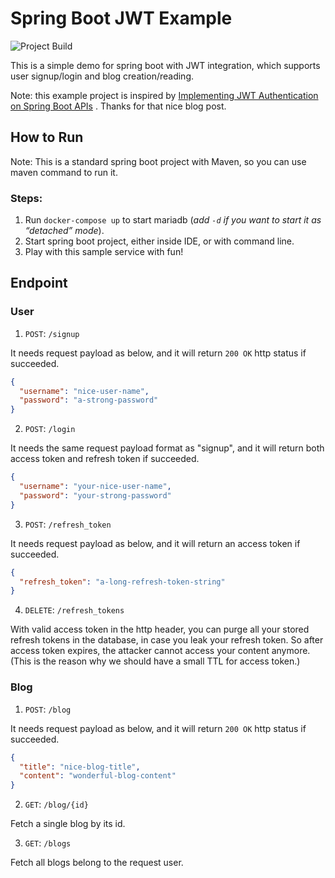 # Spring Boot JWT Example

![Project Build](https://github.com/zhouhao/spring-boot-jwt-example/workflows/Project%20Build/badge.svg)

This is a simple demo for spring boot with JWT integration, which supports user signup/login and blog creation/reading.

Note: this example project is inspired
by [Implementing JWT Authentication on Spring Boot APIs](https://auth0.com/blog/implementing-jwt-authentication-on-spring-boot/)
. Thanks for that nice blog post.

## How to Run

Note: This is a standard spring boot project with Maven, so you can use maven command to run it.

### Steps:

1. Run `docker-compose up` to start mariadb (*add `-d` if you want to start it as “detached” mode*).
2. Start spring boot project, either inside IDE, or with command line.
3. Play with this sample service with fun!

## Endpoint

### User

1. `POST`: `/signup`

It needs request payload as below, and it will return `200 OK` http status if succeeded.

```json
{
  "username": "nice-user-name",
  "password": "a-strong-password"
}
```

2. `POST`: `/login`

It needs the same request payload format as "signup", and it will return both access token and refresh token if
succeeded.

```json
{
  "username": "your-nice-user-name",
  "password": "your-strong-password"
}
```

3. `POST`: `/refresh_token`

It needs request payload as below, and it will return an access token if succeeded.

```json
{
  "refresh_token": "a-long-refresh-token-string"
}
```

4. `DELETE`: `/refresh_tokens`
   
With valid access token in the http header, you can purge all your stored refresh tokens in the database, in case you
   leak your refresh token. So after access token expires, the attacker cannot access your content anymore. (This is the
   reason why we should have a small TTL for access token.)

### Blog

1. `POST`: `/blog`
   
It needs request payload as below, and it will return `200 OK` http status if succeeded.

```json
{
  "title": "nice-blog-title",
  "content": "wonderful-blog-content"
}
```

2. `GET`: `/blog/{id}`
   
Fetch a single blog by its id.

3. `GET`: `/blogs`
   
Fetch all blogs belong to the request user.

